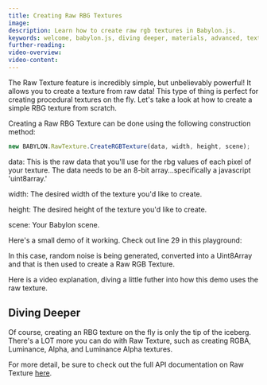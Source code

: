```yaml
---
title: Creating Raw RBG Textures
image: 
description: Learn how to create raw rgb textures in Babylon.js.
keywords: welcome, babylon.js, diving deeper, materials, advanced, texture, raw texture, raw
further-reading:
video-overview:
video-content:
---
```


The Raw Texture feature is incredibly simple, but unbelievably powerful! It allows you to create a texture from raw data! This type of thing is perfect for creating procedural textures on the fly. Let's take a look at how to create a simple RBG texture from scratch.

Creating a Raw RBG Texture can be done using the following construction method:

```javascript
new BABYLON.RawTexture.CreateRGBTexture(data, width, height, scene);
```

data: This is the raw data that you'll use for the rbg values of each pixel of your texture. The data needs to be an 8-bit array...specifically a javascript 'uint8array.'

width: The desired width of the texture you'd like to create.

height: The desired height of the texture you'd like to create.

scene: Your Babylon scene.

Here's a small demo of it working. Check out line 29 in this playground: <Playground id="#3TM0BZ" title="Raw Texture Noise Terrain Example" description="Simple example of using noise data to generate an rgb texture, used as a height map to displace a mesh for a terrain effect." image="/img/playgroundsAndNMEs/divingDeeperRawTexture1.jpg"/>

In this case, random noise is being generated, converted into a Uint8Array and that is then used to create a Raw RGB Texture.

Here is a video explanation, diving a little futher into how this demo uses the raw texture.

<Youtube id="YKqXcrWliww"/>

## Diving Deeper

Of course, creating an RBG texture on the fly is only the tip of the iceberg. There's a LOT more you can do with Raw Texture, such as creating RGBA, Luminance, Alpha, and Luminance Alpha textures. 

For more detail, be sure to check out the full API documentation on Raw Texture [here](/api/classes/babylon.rawtexture).